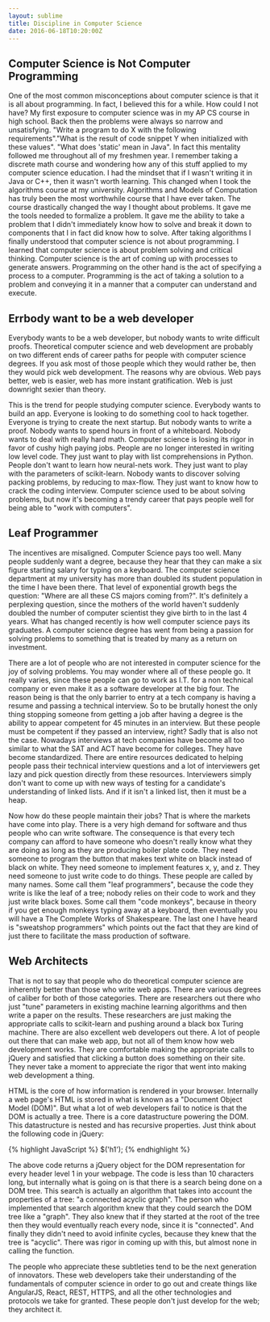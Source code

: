 ```yaml
---
layout: sublime
title: Discipline in Computer Science
date: 2016-06-18T10:20:00Z
---
```


## Computer Science is Not Computer Programming

One of the most common misconceptions about computer science is that it is all about programming. In fact, I believed this for a while. How could I not have? My first exposure to computer science was in my AP CS course in high school. Back then the problems were always so narrow and unsatisfying. "Write a program to do X with the following requirements"."What is the result of code snippet Y when initialized with these values". "What does 'static' mean in Java". In fact this mentality followed me throughout all of my freshmen year. I remember taking a discrete math course and wondering how any of this stuff applied to my computer science education. I had the mindset that if I wasn't writing it in Java or C++, then it wasn't worth learning. This changed when I took the algorithms course at my university. Algorithms and Models of Computation has truly been the most worthwhile course that I have ever taken. The course drastically changed the way I thought about problems. It gave me the tools needed to formalize a problem. It gave me the ability to take a problem that I didn't immediately know how to solve and break it down to components that I in fact did know how to solve. After taking algorithms I finally understood that computer science is not about programming. I learned that computer science is about problem solving and critical thinking. Computer science is the art of coming up with processes to generate answers. Programming on the other hand is the act of specifying a process to a computer. Programming is the act of taking a solution to a problem and conveying it in a manner that a computer can understand and execute.

## Errbody want to be a web developer

Everybody wants to be a web developer, but nobody wants to write difficult proofs. Theoretical computer science and web development are probably on two different ends of career paths for people with computer science degrees. If you ask most of those people which they would rather be, then they would pick web development. The reasons why are obvious. Web pays better, web is easier, web has more instant gratification. Web is just downright sexier than theory.

This is the trend for people studying computer science. Everybody wants to build an app. Everyone is looking to do something cool to hack together. Everyone is trying to create the next startup. But nobody wants to write a proof. Nobody wants to spend hours in front of a whiteboard. Nobody wants to deal with really hard math. Computer science is losing its rigor in favor of cushy high paying jobs. People are no longer interested in writing low level code. They just want to play with list comprehensions in Python. People don't want to learn how neural-nets work. They just want to play with the parameters of scikit-learn. Nobody wants to discover solving packing problems, by reducing to max-flow. They just want to know how to crack the coding interview. Computer science used to be about solving problems, but now it's becoming a trendy career that pays people well for being able to "work with computers".

## Leaf Programmer

The incentives are misaligned. Computer Science pays too well. Many people suddenly want a degree, because they hear that they can make a six figure starting salary for typing on a keyboard. The computer science department at my university has more than doubled its student population in the time I have been there. That level of exponential growth begs the question: "Where are all these CS majors coming from?". It's definitely a perplexing question, since the mothers of the world haven't suddenly doubled the number of computer scientist they give birth to in the last 4 years. What has changed recently is how well computer science pays its graduates. A computer science degree has went from being a passion for solving problems to something that is treated by many as a return on investment.

There are a lot of people who are not interested in computer science for the joy of solving problems. You may wonder where all of these people go. It really varies, since these people can go to work as I.T. for a non technical company or even make it as a software developer at the big four. The reason being is that the only barrier to entry at a tech company is having a resume and passing a technical interview. So to be brutally honest the only thing stopping someone from getting a job after having a degree is the ability to appear competent for 45 minutes in an interview. But these people must be competent if they passed an interview, right? Sadly that is also not the case. Nowadays interviews at tech companies have become all too similar to what the SAT and ACT have become for colleges. They have become standardized. There are entire resources dedicated to helping people pass their technical interview questions and a lot of interviewers get lazy and pick question directly from these resources. Interviewers simply don't want to come up with new ways of testing for a candidate's understanding of linked lists. And if it isn't a linked list, then it must be a heap.

Now how do these people maintain their jobs? That is where the markets have come into play. There is a very high demand for software and thus people who can write software. The consequence is that every tech company can afford to have someone who doesn't really know what they are doing as long as they are producing boiler plate code. They need someone to program the button that makes text white on black instead of black on white. They need someone to implement features x, y, and z. They need someone to just write code to do things. These people are called by many names. Some call them "leaf programmers", because the code they write is like the leaf of a tree; nobody relies on their code to work and they just write black boxes. Some call them "code monkeys", because in theory if you get enough monkeys typing away at a keyboard, then eventually you will have a The Complete Works of Shakespeare. The last one I have heard is "sweatshop programmers" which points out the fact that they are kind of just there to facilitate the mass production of software.

## Web Architects
That is not to say that people who do theoretical computer science are inherently better than those who write web apps. There are various degrees of caliber for both of those categories. There are researchers out there who just "tune" parameters in existing machine learning algorithms and then write a paper on the results. These researchers are just making the appropriate calls to scikit-learn and pushing around a black box Turing machine. There are also excellent web developers out there. A lot of people out there that can make web app, but not all of them know how web development works. They are comfortable making the appropriate calls to jQuery and satisfied that clicking a button does something on their site. They never take a moment to appreciate the rigor that went into making web development a thing.

HTML is the core of how information is rendered in your browser. Internally a web page's HTML is stored in what is known as a "Document Object Model (DOM)". But what a lot of web developers fail to notice is that the DOM is actually a tree. There is a core datastructure powering the DOM. This datastructure is nested and has recursive properties. Just think about the following code in jQuery:

{% highlight JavaScript %}
$('h1');
{% endhighlight %}

 The above code returns a jQuery object for the DOM representation for every header level 1 in your webpage. The code is less than 10 characters long, but internally what is going on is that there is a search being done on a DOM tree. This search is actually an algorithm that takes into account the properties of a tree: "a connected acyclic graph". The person who implemented that search algorithm knew that they could search the DOM tree like a "graph". They also knew that if they started at the root of the tree then they would eventually reach every node, since it is "connected". And finally they didn't need to avoid infinite cycles, because they knew that the tree is "acyclic". There was rigor in coming up with this, but almost none in calling the function.

The people who appreciate these subtleties tend to be the next generation of innovators. These web developers take their understanding of the fundamentals of computer science in order to go out and create things like AngularJS, React, REST, HTTPS, and all the other technologies and protocols we take for granted. These people don't just develop for the web; they architect it.

